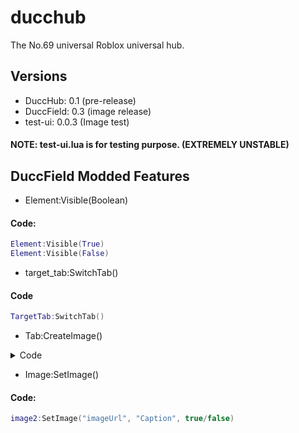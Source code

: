 # ducchub
The No.69 universal Roblox universal hub.

## Versions
- DuccHub: 0.1 (pre-release)<br>
- DuccField: 0.3 (image release)
- test-ui: 0.0.3 (Image test)

#### NOTE: test-ui.lua is for testing purpose. (EXTREMELY UNSTABLE)

## DuccField Modded Features
- Element:Visible(Boolean)
#### Code:
```lua
Element:Visible(True)
Element:Visible(False)
```


- target_tab:SwitchTab()
#### Code
```lua
TargetTab:SwitchTab()
```

- Tab:CreateImage()

<details>
<summary>Code</summary>

```lua
-- Creates a banner image
local Image = Tab:CreateImage({
	ImageType = "Big",
	Image = "Image url",
	Caption = "Caption",
	BlackCaption = true, -- makes caption become black
})

-- Creates a small image
local Image = Tab:CreateImage({
	ImageType = "Small",
	Image = "Image url",
	Caption = "Caption",
	BlackCaption = true, -- makes caption become black
})

-- Creates a image in left of label
local Image = Tab:CreateImage({
	ImageType = "Left",
	Image = "Image url",
	Caption = "Caption",
	BlackCaption = true, -- makes caption become black
})

-- Creates a image in right of label
local Image = Tab:CreateImage({
	ImageType = "Right",
	Image = "Image url",
	Caption = "Caption",
	BlackCaption = true, -- makes caption become black
})

-- Creates a image button
local image = Tab:CreateImage({
	ImageType = "Button",
	Image = "Image url",
	Caption = "Caption",
	BlackCaption = true, -- makes caption become black
	Callback = function()
	  -- ur stuff here
	end,
})
```

</details>

- Image:SetImage()
#### Code:
```lua
image2:SetImage("imageUrl", "Caption", true/false)
```
